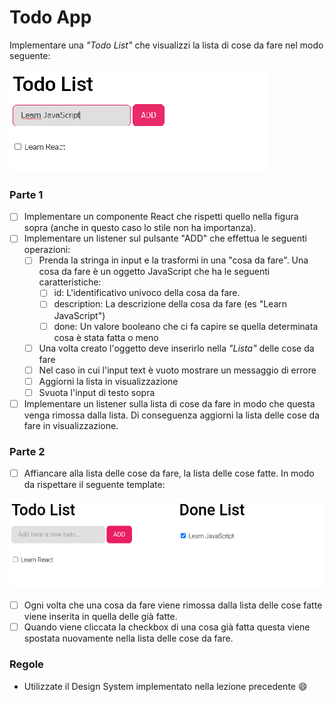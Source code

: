 # Todo App

Implementare una _"Todo List"_ che visualizzi la lista di cose da fare nel modo seguente:

![](./images/es-2_1.png)

### Parte 1

- [ ] Implementare un componente React che rispetti quello nella figura sopra (anche in questo caso lo stile non ha importanza).
- [ ] Implementare un listener sul pulsante "ADD" che effettua le seguenti operazioni:
  - [ ] Prenda la stringa in input e la trasformi in una "cosa da fare". Una cosa da fare è un oggetto JavaScript che ha le seguenti caratteristiche:
    - [ ] id: L'identificativo univoco della cosa da fare.
    - [ ] description: La descrizione della cosa da fare (es "Learn JavaScript")
    - [ ] done: Un valore booleano che ci fa capire se quella determinata cosa è stata fatta o meno
  - [ ] Una volta creato l'oggetto deve inserirlo nella _"Lista"_ delle cose da fare
  - [ ] Nel caso in cui l'input text è vuoto mostrare un messaggio di errore
  - [ ] Aggiorni la lista in visualizzazione
  - [ ] Svuota l'input di testo sopra
- [ ] Implementare un listener sulla lista di cose da fare in modo che questa venga rimossa dalla lista. Di conseguenza aggiorni la lista delle cose da fare in visualizzazione.

### Parte 2

- [ ] Affiancare alla lista delle cose da fare, la lista delle cose fatte. In modo da rispettare il seguente template:

![](./images/es-2_2.png)

- [ ] Ogni volta che una cosa da fare viene rimossa dalla lista delle cose fatte viene inserita in quella delle già fatte.
- [ ] Quando viene cliccata la checkbox di una cosa già fatta questa viene spostata nuovamente nella lista delle cose da fare.

### Regole

- Utilizzate il Design System implementato nella lezione precedente :smile:
